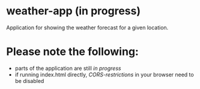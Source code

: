 # weather-app (in progress)
Application for showing the weather forecast for a given location.

# Please note the following:
- parts of the application are still _in progress_
- if running index.html directly, _CORS-restrictions_ in your browser need to be disabled
